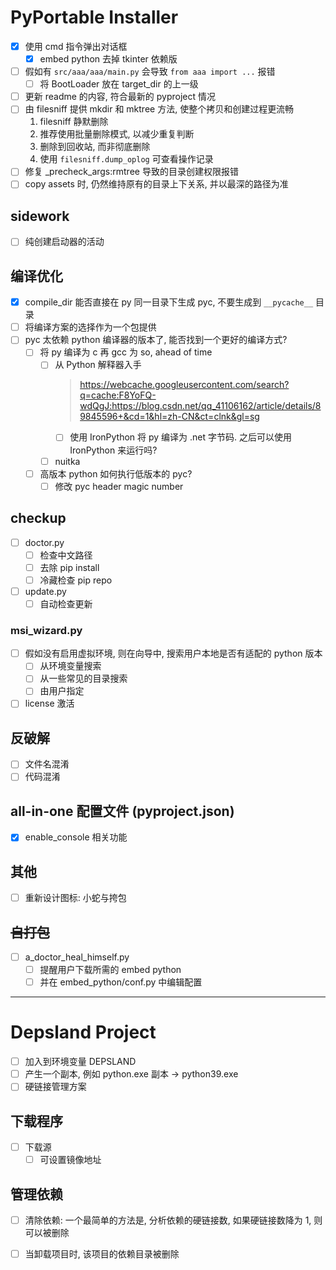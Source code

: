 # PyPortable Installer

* [x] 使用 cmd 指令弹出对话框
    * [x] embed python 去掉 tkinter 依赖版
* [ ] 假如有 `src/aaa/aaa/main.py` 会导致 `from aaa import ...` 报错
    * [ ] 将 BootLoader 放在 target_dir 的上一级
* [ ] 更新 readme 的内容, 符合最新的 pyproject 情况
* [ ] 由 filesniff 提供 mkdir 和 mktree 方法, 使整个拷贝和创建过程更流畅
    1. filesniff 静默删除
    2. 推荐使用批量删除模式, 以减少重复判断
    3. 删除到回收站, 而非彻底删除
    4. 使用 `filesniff.dump_oplog` 可查看操作记录
* [ ] 修复 _precheck_args:rmtree 导致的目录创建权限报错
* [ ] copy assets 时, 仍然维持原有的目录上下关系, 并以最深的路径为准

## sidework

* [ ] 纯创建启动器的活动

## 编译优化

* [x] compile_dir 能否直接在 py 同一目录下生成 pyc, 不要生成到 `__pycache__` 目录
* [ ] 将编译方案的选择作为一个包提供
* [ ] pyc 太依赖 python 编译器的版本了, 能否找到一个更好的编译方式?
    * [ ] 将 py 编译为 c 再 gcc 为 so, ahead of time
        * [ ] 从 Python 解释器入手
            > https://webcache.googleusercontent.com/search?q=cache:F8YoFQ-wdQgJ:https://blog.csdn.net/qq_41106162/article/details/89845596+&cd=1&hl=zh-CN&ct=clnk&gl=sg
            * [ ] 使用 IronPython 将 py 编译为 .net 字节码. 之后可以使用 IronPython 来运行吗?
        * [ ] nuitka
    * [ ] 高版本 python 如何执行低版本的 pyc?
        * [ ] 修改 pyc header magic number

## checkup

* [ ] doctor.py
    * [ ] 检查中文路径
    * [ ] 去除 pip install
    * [ ] 冷藏检查 pip repo
* [ ] update.py
    * [ ] 自动检查更新

### msi_wizard.py

* [ ] 假如没有启用虚拟环境, 则在向导中, 搜索用户本地是否有适配的 python 版本
    * [ ] 从环境变量搜索
    * [ ] 从一些常见的目录搜索
    * [ ] 由用户指定
* [ ] license 激活

## 反破解

* [ ] 文件名混淆
* [ ] 代码混淆

## all-in-one 配置文件 (pyproject.json)

* [x] enable_console 相关功能

## 其他

* [ ] 重新设计图标: 小蛇与挎包

## ~~自打包~~

* [ ] a_doctor_heal_himself.py
    * [ ] 提醒用户下载所需的 embed python
    * [ ] 并在 embed_python/conf.py 中编辑配置

--------------------------------------------------------------------------------

# Depsland Project

* [ ] 加入到环境变量 DEPSLAND
* [ ] 产生一个副本, 例如 python.exe 副本 -> python39.exe
* [ ] 硬链接管理方案

## 下载程序

* [ ] 下载源
    * [ ] 可设置镜像地址

## 管理依赖

* [ ] 清除依赖: 一个最简单的方法是, 分析依赖的硬链接数, 如果硬链接数降为 1, 则可以被删除
* [ ] 当卸载项目时, 该项目的依赖目录被删除



